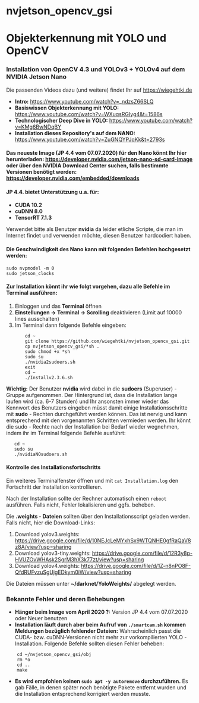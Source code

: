# nvjetson_opencv_gsi 
# Objekterkennung mit YOLO und OpenCV
### Installation von OpenCV 4.3 und YOLOv3 + YOLOv4 auf dem NVIDIA Jetson Nano 

Die passenden Videos dazu (und weitere) findet Ihr auf https://wiegehtki.de
* **Intro:** https://www.youtube.com/watch?v=_ndzsZ66SLQ
* **Basiswissen Objekterkennung mit YOLO:** https://www.youtube.com/watch?v=WXuqsRGIyg4&t=1586s
* **Technologischer Deep Dive in YOLO:** https://www.youtube.com/watch?v=KMg6BwNDqBY
* **Installation dieses Repository's auf dem NANO:** https://www.youtube.com/watch?v=ZuGNQYPJqKk&t=2793s

#### Das neueste Image (JP 4.4 vom 07.07.2020) für den Nano könnt Ihr hier herunterladen: https://developer.nvidia.com/jetson-nano-sd-card-image oder über den NVIDIA Download Center suchen, falls bestimmte Versionen benötigt werden: https://developer.nvidia.com/embedded/downloads

#### JP 4.4. bietet Unterstützung u.a. für:
* **CUDA 10.2**
* **cuDNN 8.0**
* **TensorRT 7.1.3**


Verwendet bitte als Benutzer **nvidia** da leider etliche Scripte, die man im Internet findet und verwenden möchte, diesen Benutzer hardcodiert haben.

#### Die Geschwindigkeit des Nano kann mit folgenden Befehlen hochgesetzt werden:

```
sudo nvpmodel -m 0
sudo jetson_clocks
```

#### Zur Installation könnt ihr wie folgt vorgehen, dazu alle Befehle im Terminal ausführen:

1.  Einloggen und das **Terminal** öffnen
2.  **Einstellungen -> Terminal -> Scrolling** deaktivieren (Limit auf 10000 lines ausschalten)
3.  Im Terminal dann folgende Befehle eingeben:
```
       cd ~
       git clone https://github.com/wiegehtki/nvjetson_opencv_gsi.git
       cp nvjetson_opencv_gsi/*sh .
       sudo chmod +x *sh
       sudo su
       ./nvidia2sudoers.sh
       exit 
       cd ~
       ./Installv2.3.6.sh
```
**Wichtig:** Der Benutzer **nvidia** wird dabei in die **sudoers** (Superuser) - Gruppe aufgenommen. Der Hintergrund ist, dass die Installation lange laufen wird (ca. 6-7 Stunden) und Ihr ansonsten immer wieder das Kennwort des Benutzers eingeben müsst damit einige Installationsschritte mit **sudo** - Rechten durchgeführt werden können. Das ist nervig und kann entsprechend mit den vorgenannten Schritten vermieden werden. Ihr könnt die sudo - Rechte nach der Installation bei Bedarf wieder wegnehmen, indem ihr im Terminal folgende Befehle ausführt:
```
   cd ~
   sudo su
   ./nvidiaNOsudoers.sh
```

#### Kontrolle des Installationsfortschritts

Ein weiteres Terminalfenster öffnen und mit `cat Installation.log` den Fortschritt der Installation kontrollieren.
   
Nach der Installation sollte der Rechner automatisch einen `reboot` ausführen.
Falls nicht, Fehler lokalisieren und ggfs. beheben.
  
Die **.weights - Dateien** sollten über den Installationsscript geladen werden.
Falls nicht, hier die Download-Links:

1. Download yolov3.weights: https://drive.google.com/file/d/10NEJcLeMYxhSx9WTQNHE0gfRaQaV8z8A/view?usp=sharing
2. Download yolov3-tiny.weights: https://drive.google.com/file/d/12R3y8p-HVUZOvWHAsk2SgrM3hX3k77zt/view?usp=sharing
3. Download yolov4.weights: https://drive.google.com/file/d/1Z-n8nPO8F-QfdRUFvzuSgUjgEDkym0iW/view?usp=sharing

Die Dateien müssen unter **~/darknet/YoloWeights/** abgelegt werden.


### Bekannte Fehler und deren Behebungen
* **Hänger beim Image vom April 2020 ?:** Version JP 4.4 vom 07.07.2020 oder Neuer benutzen
* **Installation läuft durch aber beim Aufruf von `./smartcam.sh` kommen Meldungen bezüglich fehlender Dateien:** Wahrscheinlich passt die CUDA- bzw. cuDNN-Versionen nicht mehr zur vorkompilierten YOLO - Installation. Folgende Befehle sollten diesen Fehler beheben:
```
    cd ~/nvjetson_opencv_gsi/obj
    rm *o
    cd ..
    make
```
* **Es wird empfohlen keinen `sudo apt -y autoremove` durchzuführen.** Es gab Fälle, in denen später noch benötigte Pakete entfernt wurden und die Installation entsprechend korrigiert werden musste.


